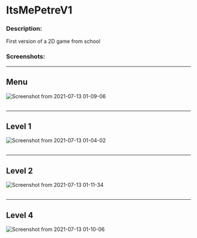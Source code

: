 # ItsMePetreV1


### Description:<br>
First version of a 2D game from school

### Screenshots:<br>
---
## Menu
![Screenshot from 2021-07-13 01-09-06](https://user-images.githubusercontent.com/46343725/125367102-d3dcac00-e377-11eb-9423-d09d1c17eee6.png)
<br>
<br>

---
## Level 1
![Screenshot from 2021-07-13 01-04-02](https://user-images.githubusercontent.com/46343725/125366937-79435000-e377-11eb-925c-52e3709963f9.png)
<br>
<br>

---
## Level 2
![Screenshot from 2021-07-13 01-11-34](https://user-images.githubusercontent.com/46343725/125366988-9546f180-e377-11eb-81f5-56684393b397.png)
<br>
<br>

---
## Level 4
![Screenshot from 2021-07-13 01-10-06](https://user-images.githubusercontent.com/46343725/125366973-895b2f80-e377-11eb-9205-8c9939da9279.png)
<br>
<br>

